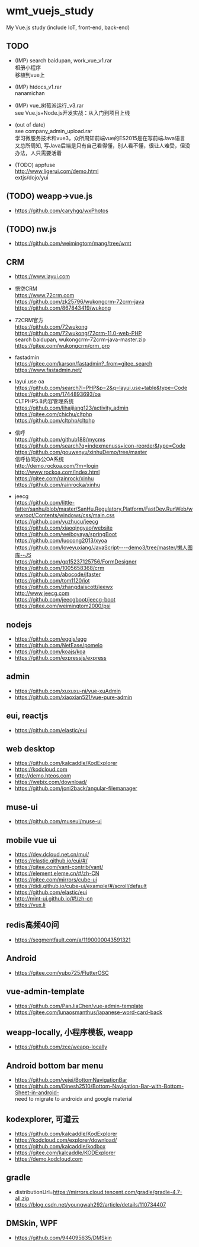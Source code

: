 # wmt_vuejs_study
My Vue.js study (include IoT, front-end, back-end)  

## TODO  
* (IMP) search baidupan, work_vue_v1.rar  
相册小程序  
移植到vue上  

* (IMP) htdocs_v1.rar  
nanamichan  

* (IMP) vue_树莓派运行_v3.rar  
see Vue.js+Node.js开发实战：从入门到项目上线   

* (out of date)  
see company_admin_upload.rar    
学习微服务技术和vue3，众所周知前端vue的ES2015是在写前端Java语言  
又总所周知, 写Java后端是只有自己看得懂，别人看不懂，很让人难受，但没办法，人只需要活着  

* (TODO) appfuse  
http://www.ligerui.com/demo.html  
extjs/dojo/yui  

## (TODO) weapp->vue.js  
* https://github.com/caryhgq/wxPhotos  

## (TODO) nw.js  
* https://github.com/weimingtom/mang/tree/wmt  

## CRM  
* https://www.layui.com  

* 悟空CRM  
https://www.72crm.com  
https://github.com/zk25796/wukongcrm-72crm-java  
https://github.com/867843419/wukong  

* 72CRM官方  
https://github.com/72wukong  
https://github.com/72wukong/72crm-11.0-web-PHP  
search baidupan, wukongcrm-72crm-java-master.zip  
https://gitee.com/wukongcrm/crm_pro  

* fastadmin  
https://gitee.com/karson/fastadmin?_from=gitee_search  
https://www.fastadmin.net/  

* layui.use oa  
https://github.com/search?l=PHP&p=2&q=layui.use+table&type=Code  
https://github.com/1744893693/oa  
CLTPHP5.8内容管理系统  
https://github.com/lihaijiang123/activity_admin  
https://gitee.com/chichu/cltphp  
https://github.com/cltphp/cltphp  

* 信呼  
https://github.com/github188/mycms  
https://github.com/search?q=indexmenuss+icon-reorder&type=Code  
https://github.com/gouwenyu/xinhuDemo/tree/master  
信呼协同办公OA系统  
http://demo.rockoa.com/?m=login  
http://www.rockoa.com/index.html  
https://gitee.com/rainrock/xinhu  
https://github.com/rainrocka/xinhu  

* jeecg  
https://github.com/little-fatter/sanhu/blob/master/SanHu.Regulatory.Platform/FastDev.RunWeb/wwwroot/Contents/windows/css/main.css  
https://github.com/yuzhucu/jeecg  
https://github.com/xiaoqingyao/website  
https://github.com/weiboyaya/springBoot  
https://github.com/luocong2013/xyoa  
https://github.com/loveyuxiang/JavaScript----demo3/tree/master/懒人图库--JS  
https://github.com/gp15237125756/FormDesigner  
https://github.com/1005658368/crm  
https://github.com/abocode/jfaster  
https://github.com/tom1120/iot  
https://github.com/zhangdaiscott/jeewx  
http://www.jeecg.com  
https://github.com/jeecgboot/jeecg-boot  
https://gitee.com/weimingtom2000/psi  

## nodejs  
* https://github.com/eggjs/egg  
* https://github.com/NetEase/pomelo  
* https://github.com/koajs/koa  
* https://github.com/expressjs/express  

## admin  
* https://github.com/xuxuxu-ni/vue-xuAdmin  
* https://github.com/xiaoxian521/vue-pure-admin  

## eui, reactjs  
* https://github.com/elastic/eui  

## web desktop  
* https://github.com/kalcaddle/KodExplorer  
* https://kodcloud.com  
* http://demo.hteos.com  
* https://webix.com/download/  
* https://github.com/joni2back/angular-filemanager  

## muse-ui  
* https://github.com/museui/muse-ui  

## mobile vue ui  
* https://dev.dcloud.net.cn/mui/  
* https://elastic.github.io/eui/#/  
* https://gitee.com/vant-contrib/vant/  
* https://element.eleme.cn/#/zh-CN  
* https://gitee.com/mirrors/cube-ui  
* https://didi.github.io/cube-ui/example/#/scroll/default  
* https://github.com/elastic/eui  
* http://mint-ui.github.io/#!/zh-cn  
* https://vux.li  

## redis高频40问  
* https://segmentfault.com/a/1190000043591321  

## Android  
* https://gitee.com/yubo725/FlutterOSC  

## vue-admin-template  
* https://github.com/PanJiaChen/vue-admin-template  
* https://gitee.com/lunaosmanthus/japanese-word-card-back  

## weapp-locally, 小程序模板, weapp  
* https://github.com/zce/weapp-locally

## Android bottom bar menu  
* https://github.com/vejei/BottomNavigationBar
* https://github.com/Dinesh2510/Bottom-Navigation-Bar-with-Bottom-Sheet-in-android-  
need to migrate to androidx and google material

## kodexplorer, 可道云    
* https://github.com/kalcaddle/KodExplorer
* https://kodcloud.com/explorer/download/
* https://github.com/kalcaddle/kodbox
* https://gitee.com/kalcaddle/KODExplorer
* https://demo.kodcloud.com  

## gradle  
* distributionUrl=https://mirrors.cloud.tencent.com/gradle/gradle-4.7-all.zip  
* https://blog.csdn.net/youngwah292/article/details/110734407  

## DMSkin, WPF    
* https://github.com/944095635/DMSkin  
